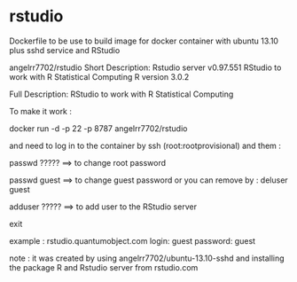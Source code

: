 rstudio
=======

Dockerfile to be use to build image for docker container with ubuntu 13.10 plus sshd service and RStudio

angelrr7702/rstudio
Short Description:
Rstudio server v0.97.551
RStudio to work with R Statistical Computing
R version 3.0.2


Full Description:
RStudio to work with R Statistical Computing

To make it work :

docker run -d -p 22 -p 8787 angelrr7702/rstudio

and need to log in to the container by ssh (root:rootprovisional) and them :

passwd ????? ==> to change root password

passwd guest ==> to change guest password or you can remove by :  deluser guest

adduser ????? ==> to add user to the RStudio server

exit

example : rstudio.quantumobject.com login: guest password: guest

note : it was created by using angelrr7702/ubuntu-13.10-sshd and installing the package R and Rstudio server from rstudio.com

